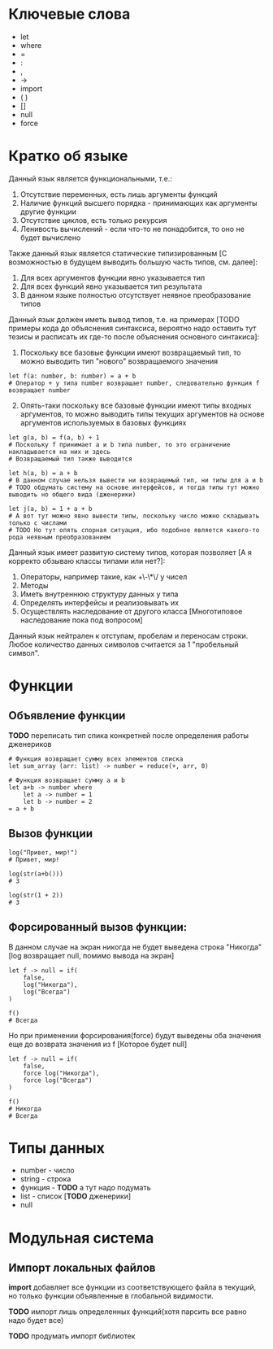 # Ключевые слова
* let
* where
* = 
* : 
* ,
* -> 
* import 
* ( )
* []
* null
* force

# Кратко об языке

Данный язык является функциональными, т.е.:
1. Отсутствие переменных, есть лишь аргументы функций
2. Наличие функций высшего порядка - принимающих как аргументы другие функции
3. Отсутствие циклов, есть только рекурсия
4. Ленивость вычислений - если что-то не понадобится, то оно не будет вычислено

Также данный язык является статические типизированным [С возможностью в будущем выводить большую часть типов, см. далее]:
1. Для всех аргументов функции явно указывается тип
2. Для всех функций явно указывается тип результата
3. В данном языке полностью отсутствует неявное преобразование типов

Данный язык должен иметь вывод типов, т.е. на примерах [TODO примеры кода до объяснения синтаксиса, вероятно надо оставить тут тезисы и расписать их где-то после объяснения основного синтакиса]:
1. Поскольку все базовые функции имеют возвращаемый тип, то можно выводить тип "нового" возвращаемого значения
```
let f(a: number, b: number) = a + b
# Оператор + у типа number возвращает number, следовательно функция f возвращает number 
```
2. Опять-таки поскольку все базовые функции имеют типы входных аргументов, то можно выводить типы текущих аргументов на основе аргументов используемых в базовых функциях
```
let g(a, b) = f(a, b) + 1
# Поскольку f принимает a и b типа number, то это ограничение накладывается на них и здесь
# Возвращаемый тип также выводится

let h(a, b) = a + b 
# В данном случае нельзя вывести ни возвращемый тип, ни типы для a и b 
# TODO обдумать систему на основе интерфейсов, и тогда типы тут можно выводить но общего вида (дженерики)

let j(a, b) = 1 + a + b 
# А вот тут можно явно вывести типы, поскольку число можно складывать только с числами
# TODO Но тут опять спорная ситуация, ибо подобное является какого-то рода неявным преобразованием
```
Данный язык имеет развитую систему типов, которая позволяет [А я корректо обзываю классы типами или нет?]:
1. Операторы, например такие, как +\\-\\*\\/ у чисел
2. Методы 
3. Иметь внутреннюю структуру данных у типа
4. Определять интерфейсы и реализовывать их
5. Осуществлять наследование от другого класса [Многотиповое наследование пока под вопросом]

Данный язык нейтрален к отступам, пробелам и переносам строки. Любое количество данных символов считается за 1 "пробельный символ".

# Функции
## Объявление функции

**TODO** переписать тип спика конкретней после определения работы дженериков
```
# Функция возвращает сумму всех элементов списка
let sum_array (arr: list) -> number = reduce(+, arr, 0)

# Функция возвращает сумму a и b 
let a+b -> number where 
    let a -> number = 1
    let b -> number = 2
= a + b
```
## Вызов функции
```
log("Привет, мир!")
# Привет, мир!

log(str(a+b())) 
# 3

log(str(1 + 2)) 
# 3
```
## Форсированный вызов функции:
В данном случае на экран никогда не будет выведена строка "Никогда" 
[log возвращает null, помимо вывода на экран]
```
let f -> null = if(
    false,
    log("Никогда"),
    log("Всегда")
)

f()
# Всегда
```
Но при применении форсирования(force) будут выведены оба значения еще до возврата значения из f [Которое будет null]
```
let f -> null = if(
    false,
    force log("Никогда"),
    force log("Всегда")
)

f()
# Никогда
# Всегда
```
# Типы данных

* number - число
* string - строка
* функция - **TODO** а тут надо подумать 
* list - список [**TODO** дженерики]
* null

# Модульная система
## Импорт локальных файлов 

**import** добавляет все функции из соответствующего файла в текущий, но только функции объявленные в глобальной видимости. 

**TODO** импорт лишь определенных функций(хотя парсить все равно надо будет все)

**TODO** продумать импорт библиотек

